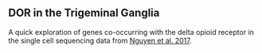 ## DOR in the Trigeminal Ganglia

A quick exploration of genes co-occurring with the delta opioid receptor in the single cell sequencing data from [Nguyen et al. 2017](https://www.ncbi.nlm.nih.gov/pmc/articles/PMC5619795/).
